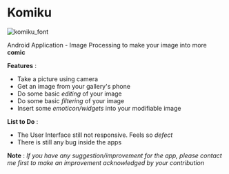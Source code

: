 # Komiku
![komiku_font](https://user-images.githubusercontent.com/16315641/36162642-903e5eb4-1119-11e8-8929-00317fcbebd6.png)

Android Application - Image Processing to make your image into more **comic**

**Features** :
* Take a picture using camera
* Get an image from your gallery's phone
* Do some basic _editing_ of your image
* Do some basic _filtering_ of your image
* Insert some _emoticon/widgets_ into your modifiable image

**List to Do** :
* The User Interface still not responsive. Feels so _defect_
* There is still any bug inside the apps

**Note** : 
_If you have any suggestion/improvement for the app, please contact me first to make an improvement acknowledged by your contribution_

